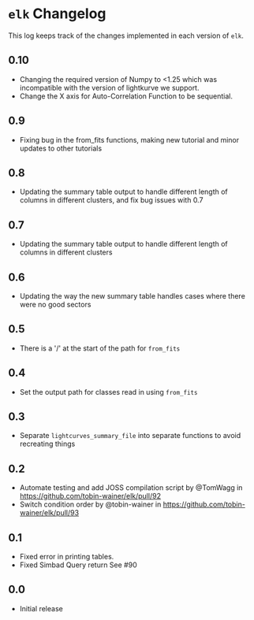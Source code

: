 # `elk` Changelog
This log keeps track of the changes implemented in each version of `elk`.

## 0.10 
- Changing the required version of Numpy to <1.25 which was incompatible with the version of lightkurve we support. 
- Change the X axis for Auto-Correlation Function to be sequential. 

## 0.9
- Fixing bug in the from_fits functions, making new tutorial and minor updates to other tutorials

## 0.8
- Updating the summary table output to handle different length of columns in different clusters, and fix bug issues with 0.7

## 0.7 
- Updating the summary table output to handle different length of columns in different clusters 

## 0.6 
- Updating the way the new summary table handles cases where there were no good sectors

## 0.5
- There is a '/' at the start of the path for `from_fits`

## 0.4
- Set the output path for classes read in using `from_fits`

## 0.3
- Separate `lightcurves_summary_file` into separate functions to avoid recreating things

## 0.2
- Automate testing and add JOSS compilation script by @TomWagg in https://github.com/tobin-wainer/elk/pull/92
- Switch condition order by @tobin-wainer in https://github.com/tobin-wainer/elk/pull/93

## 0.1
- Fixed error in printing tables. 
- Fixed Simbad Query return See #90 

## 0.0
- Initial release
